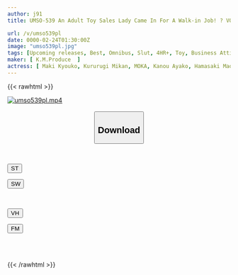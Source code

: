 ```yaml
---
author: j91
title: UMSO-539 An Adult Toy Sales Lady Came In For A Walk-in Job! ? VOL.02

url: /v/umso539pl
date: 0000-02-24T01:30:00Z
image: "umso539pl.jpg"
tags: [Upcoming releases, Best, Omnibus, Slut, 4HR+, Toy, Business Attire	]
maker: [ K.M.Produce  ]
actress: [ Maki Kyouko, Kururugi Mikan, MOKA, Kanou Ayako, Hamasaki Mao, Kamihata Ichika, Tsuno Miho, Mutou Ayaka, Mizukawa Sumire]
---
```



{{< rawhtml >}}

<div class="video" data-videoid="pending_link_2.html">
    <a href="javascript:;">
        <img src="/v/umso539pl/umso539pl.jpg" width="WIDTH" height="HEIGHT" alt="umso539pl.mp4" loading="lazy">
    </a>
</div>

<script type="text/javascript" src="https://j91.asia/asset/on-demand-pend.js"></script>

<br>
  <link rel="stylesheet" href="https://j91.asia/asset/bs5.css">
  
  <center>
  <button class="btn btn-primary" type="button" data-bs-toggle="collapse" data-bs-target=".multi-collapse" aria-expanded="false" aria-controls="multiCollapseExample1 multiCollapseExample2"><h2>Download</h2></button></center>
</p>
<div class="row">
  <div class="col">
    <div class="collapse multi-collapse" id="multiCollapseExample1">
      <div class="card card-body">
	      	      <br>
<div class="buttons">  
<p><a href="https://j91.asia/pending_link_2.html" target="_blank"><button class="btn-hover color-3"><i class="fa fa-download"></i> ST</button></a></p>
<p><a href="https://j91.asia/pending_link_2.html" target="_blank"><button class="btn-hover color-2"><i class="fa fa-download"></i> SW</button></a></p></div>
    </div>
  </div>
</div>
  <div class="col">
    <div class="collapse multi-collapse" id="multiCollapseExample2">
      <div class="card card-body">
	      <br>
<div class="buttons">
<p><a href="https://j91.asia/pending_link_2.html"><button class="btn-hover color-9"><i class="fa fa-download"></i> VH</button></a></p>
<p><a href="https://j91.asia/pending_link_2.html"><button class="btn-hover color-8"><i class="fa fa-download"></i> FM</button></a></p></div>
<br><br>
      </div>
    </div>
  </div>
</div>

{{< /rawhtml >}}